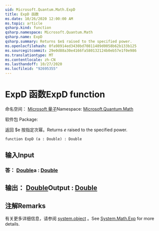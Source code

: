 ```yaml
---
uid: Microsoft.Quantum.Math.ExpD
title: ExpD 函数
ms.date: 10/26/2020 12:00:00 AM
ms.topic: article
qsharp.kind: function
qsharp.namespace: Microsoft.Quantum.Math
qsharp.name: ExpD
qsharp.summary: Returns $e$ raised to the specified power.
ms.openlocfilehash: 0fa98914ed3430bd70811489d0058b62b133b125
ms.sourcegitcommit: 29e0d88a30e4166fa580132124b0eb57e1f0e986
ms.translationtype: MT
ms.contentlocale: zh-CN
ms.lasthandoff: 10/27/2020
ms.locfileid: "92695355"
---
```

# <a name="expd-function"></a><span data-ttu-id="7ade2-102">ExpD 函数</span><span class="sxs-lookup"><span data-stu-id="7ade2-102">ExpD function</span></span>

<span data-ttu-id="7ade2-103">命名空间： [Microsoft 量子](xref:Microsoft.Quantum.Math)</span><span class="sxs-lookup"><span data-stu-id="7ade2-103">Namespace: [Microsoft.Quantum.Math](xref:Microsoft.Quantum.Math)</span></span>

<span data-ttu-id="7ade2-104">软件包 [](https://nuget.org/packages/)</span><span class="sxs-lookup"><span data-stu-id="7ade2-104">Package: [](https://nuget.org/packages/)</span></span>


<span data-ttu-id="7ade2-105">返回 $e 按指定次幂。</span><span class="sxs-lookup"><span data-stu-id="7ade2-105">Returns $e$ raised to the specified power.</span></span>

```qsharp
function ExpD (a : Double) : Double
```


## <a name="input"></a><span data-ttu-id="7ade2-106">输入</span><span class="sxs-lookup"><span data-stu-id="7ade2-106">Input</span></span>

### <a name="a--double"></a><span data-ttu-id="7ade2-107">答： [Double](xref:microsoft.quantum.lang-ref.double)</span><span class="sxs-lookup"><span data-stu-id="7ade2-107">a : [Double](xref:microsoft.quantum.lang-ref.double)</span></span>





## <a name="output--double"></a><span data-ttu-id="7ade2-108">输出： [Double](xref:microsoft.quantum.lang-ref.double)</span><span class="sxs-lookup"><span data-stu-id="7ade2-108">Output : [Double](xref:microsoft.quantum.lang-ref.double)</span></span>



## <a name="remarks"></a><span data-ttu-id="7ade2-109">注解</span><span class="sxs-lookup"><span data-stu-id="7ade2-109">Remarks</span></span>

<span data-ttu-id="7ade2-110">有关更多详细信息，请参阅 [system.object](https://docs.microsoft.com/dotnet/api/system.math.exp) 。</span><span class="sxs-lookup"><span data-stu-id="7ade2-110">See [System.Math.Exp](https://docs.microsoft.com/dotnet/api/system.math.exp) for more details.</span></span>